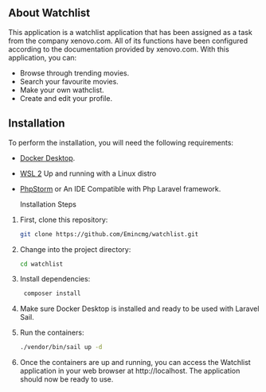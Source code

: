 
## About Watchlist

This application is a watchlist application that has been assigned as a task from the company xenovo.com. All of its functions have been configured according to the documentation provided by xenovo.com. With this application, you can: 

- Browse through trending movies.
- Search your favourite movies.
- Make your own wathclist.
- Create and edit your profile.

## Installation

To perform the installation, you will need the following requirements:

- [Docker Desktop](https://www.docker.com/products/docker-desktop).
- [WSL 2](https://learn.microsoft.com/en-us/windows/wsl/install) Up and running with a Linux distro
- [PhpStorm](https://www.jetbrains.com/phpstorm/) or An IDE Compatible with Php Laravel framework.



  Installation Steps

1. First, clone this repository:

   ```bash
   git clone https://github.com/Emincmg/watchlist.git


2. Change into the project directory:

    ```bash
   cd watchlist

3. Install dependencies:

   ```bash
    composer install

4. Make sure Docker Desktop is installed and ready to be used with Laravel Sail.

5. Run the containers:

    ```bash
   ./vendor/bin/sail up -d

6. Once the containers are up and running, you can access the Watchlist application in your web browser at http://localhost. The application should now be ready to use.

